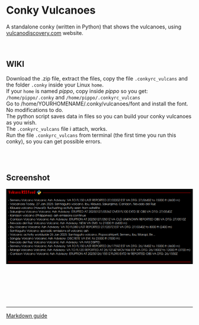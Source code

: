 # Conky Vulcanoes
 
A standalone conky (written in Python) that shows the vulcanoes, using [vulcanodiscovery.com](https://www.volcanodiscovery.com/) website.<br>
<br>
<br>

## **WIKI**<br>

Download the .zip file, extract the files, copy the file `.conkyrc_vulcans` and the folder `.conky` inside your Linux `home`.<br>
If your `home` is named *pippo*, copy inside *pippo* so you get: `/home/pippo/.conky` and `/home/pippo/.conkyrc_vulcans`<br>
Go to /home/YOURHOMENAME/.conky/vulcanoes/font and install the font.<br>
No modifications to do.
<br>
The python script saves data in files so you can build your conky vulcanoes as you wish.<br>
The `.conkyrc_vulcans` file i attach, works.<br>
Run the file `.conkyrc_vulcans` from terminal (the first time you run this conky), so you can get possible errors. 




<br>
<br>

## Screenshot

![](https://github.com/TheHeadlessOfficial/vulcanoes/blob/main/.conky/vulcanoes/docs/screenshot.png)<br>



<br>
<br>
<br>
<br>
<br>

---
[Markdown guide](https://docs.github.com/en/get-started/writing-on-github/getting-started-with-writing-and-formatting-on-github/basic-writing-and-formatting-syntax)
